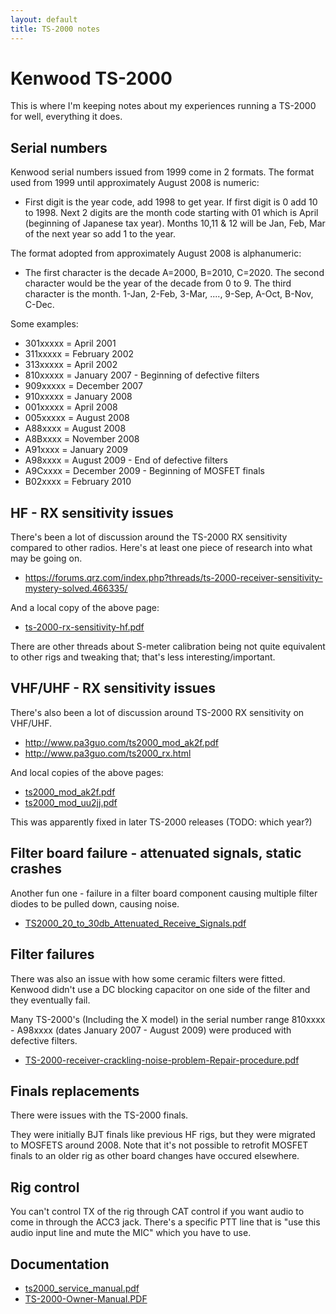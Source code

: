 ```yaml
---
layout: default
title: TS-2000 notes
---
```


# Kenwood TS-2000

This is where I'm keeping notes about my experiences running a TS-2000
for well, everything it does.

## Serial numbers

Kenwood serial numbers issued from 1999 come in 2 formats. The format used from 1999 until approximately August 2008 is numeric:

 * First digit is the year code, add 1998 to get year. If first digit
   is 0 add 10 to 1998. Next 2 digits are the month code starting with
   01 which is April (beginning of Japanese tax year).
   Months 10,11 & 12 will be Jan, Feb, Mar of the next year so add 1 to the year.
 
The format adopted from approximately August 2008 is alphanumeric:

* The first character is the decade A=2000, B=2010, C=2020.
  The second character would be the year of the decade from 0 to 9.
  The third character is the month. 1-Jan, 2-Feb, 3-Mar, ...., 9-Sep, A-Oct, B-Nov, C-Dec.

Some examples:

 * 301xxxxx = April 2001
 * 311xxxxx = February 2002 
 * 313xxxxx = April 2002 
 * 810xxxxx = January 2007 - Beginning of defective filters
 * 909xxxxx = December 2007 
 * 910xxxxx = January 2008 
 * 001xxxxx = April 2008 
 * 005xxxxx = August 2008
 * A88xxxx = August 2008
 * A8Bxxxx = November 2008
 * A91xxxx = January 2009
 * A98xxxx = August 2009 - End of defective filters
 * A9Cxxxx = December 2009 - Beginning of MOSFET finals
 * B02xxxx = February 2010

## HF - RX sensitivity issues

There's been a lot of discussion around the TS-2000 RX sensitivity compared to other radios.
Here's at least one piece of research into what may be going on.

 * <https://forums.qrz.com/index.php?threads/ts-2000-receiver-sensitivity-mystery-solved.466335/>

And a local copy of the above page:

 * [ts-2000-rx-sensitivity-hf.pdf](ts-2000-rx-sensitivity-hf.pdf)

There are other threads about S-meter calibration being not quite equivalent
to other rigs and tweaking that; that's less interesting/important.

## VHF/UHF - RX sensitivity issues

There's also been a lot of discussion around TS-2000 RX sensitivity on VHF/UHF.

 * <http://www.pa3guo.com/ts2000_mod_ak2f.pdf>
 * <http://www.pa3guo.com/ts2000_rx.html>

And local copies of the above pages:

 * [ts2000_mod_ak2f.pdf](ts2000_mod_ak2f.pdf)
 * [ts2000_mod_uu2jj.pdf](ts2000_mod_uu2jj.pdf)

This was apparently fixed in later TS-2000 releases (TODO: which year?)

## Filter board failure - attenuated signals, static crashes

Another fun one - failure in a filter board component causing multiple filter
diodes to be pulled down, causing noise.

* [TS2000_20_to_30db_Attenuated_Receive_Signals.pdf](TS2000_20_to_30db_Attenuated_Receive_Signals.pdf)

## Filter failures

There was also an issue with how some ceramic filters were fitted.
Kenwood didn't use a DC blocking capacitor on one side of the filter
and they eventually fail.

Many TS-2000's (Including the X model) in the serial number range 810xxxx - A98xxxx
(dates January 2007 - August 2009) were produced with defective filters.

* [TS-2000-receiver-crackling-noise-problem-Repair-procedure.pdf](TS-2000-receiver-crackling-noise-problem-Repair-procedure.pdf)

## Finals replacements

There were issues with the TS-2000 finals.

They were initially BJT finals like previous HF rigs, but they were migrated
to MOSFETS around 2008.  Note that it's not possible to retrofit MOSFET finals
to an older rig as other board changes have occured elsewhere.

## Rig control

You can't control TX of the rig through CAT control if you want audio to come
in through the ACC3 jack.  There's a specific PTT line that is "use this audio
input line and mute the MIC" which you have to use.


## Documentation

* [ts2000_service_manual.pdf](ts2000_service_manual.pdf)
* [TS-2000-Owner-Manual.PDF](TS-2000-Owner-Manual.PDF)
